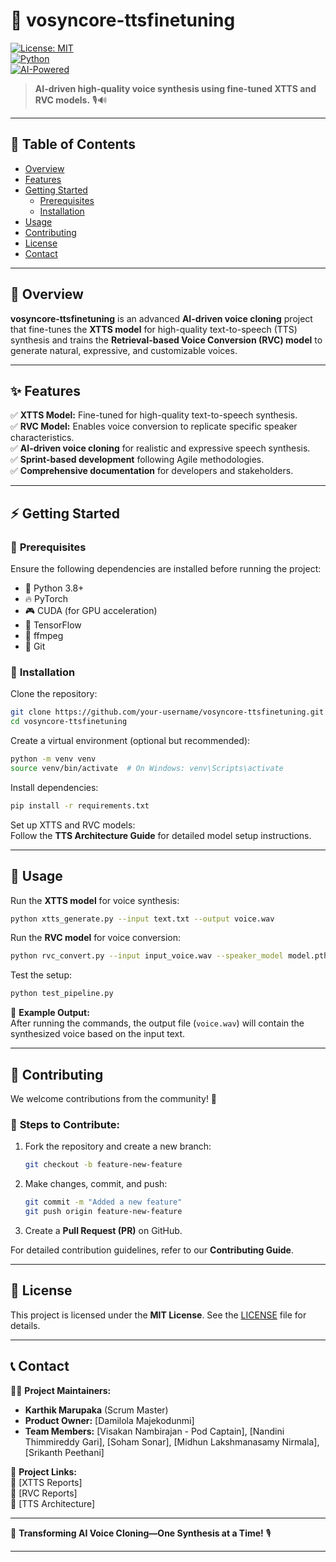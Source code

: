 # 🚀 **vosyncore-ttsfinetuning**  

[![License: MIT](https://img.shields.io/badge/License-MIT-blue.svg)](LICENSE)  
[![Python](https://img.shields.io/badge/Python-3.8%2B-blue)](https://www.python.org/)  
[![AI-Powered](https://img.shields.io/badge/AI-Powered-brightgreen)](https://github.com/your-username/vosyncore-ttsfinetuning)  

> **AI-driven high-quality voice synthesis using fine-tuned XTTS and RVC models.** 🎙️🔊

---  

## 📌 **Table of Contents**  
- [Overview](#overview)  
- [Features](#features)  
- [Getting Started](#getting-started)  
  - [Prerequisites](#prerequisites)  
  - [Installation](#installation)  
- [Usage](#usage)  
- [Contributing](#contributing)  
- [License](#license)  
- [Contact](#contact)  

---  

## 🎯 **Overview**  
**vosyncore-ttsfinetuning** is an advanced **AI-driven voice cloning** project that fine-tunes the **XTTS model** for high-quality text-to-speech (TTS) synthesis and trains the **Retrieval-based Voice Conversion (RVC) model** to generate natural, expressive, and customizable voices.  

---  

## ✨ **Features**  
✅ **XTTS Model:** Fine-tuned for high-quality text-to-speech synthesis.  
✅ **RVC Model:** Enables voice conversion to replicate specific speaker characteristics.  
✅ **AI-driven voice cloning** for realistic and expressive speech synthesis.  
✅ **Sprint-based development** following Agile methodologies.  
✅ **Comprehensive documentation** for developers and stakeholders.  

---  

## ⚡ **Getting Started**  

### 🔹 **Prerequisites**  
Ensure the following dependencies are installed before running the project:  
- 🐍 Python 3.8+  
- 🔥 PyTorch  
- 🎮 CUDA (for GPU acceleration)  
- 🤖 TensorFlow  
- 🎼 ffmpeg  
- 🔗 Git  

### 🔹 **Installation**  
Clone the repository:  
```bash  
git clone https://github.com/your-username/vosyncore-ttsfinetuning.git  
cd vosyncore-ttsfinetuning  
```  

Create a virtual environment (optional but recommended):  
```bash  
python -m venv venv  
source venv/bin/activate  # On Windows: venv\Scripts\activate  
```  

Install dependencies:  
```bash  
pip install -r requirements.txt  
```  

Set up XTTS and RVC models:  
Follow the **TTS Architecture Guide** for detailed model setup instructions.  

---  

## 🔧 **Usage**  

Run the **XTTS model** for voice synthesis:  
```bash  
python xtts_generate.py --input text.txt --output voice.wav  
```  

Run the **RVC model** for voice conversion:  
```bash  
python rvc_convert.py --input input_voice.wav --speaker_model model.pth --output cloned_voice.wav  
```  

Test the setup:  
```bash  
python test_pipeline.py  
```  

🎯 **Example Output:**  
After running the commands, the output file (`voice.wav`) will contain the synthesized voice based on the input text.  

---  

## 🤝 **Contributing**  
We welcome contributions from the community! 🚀  

### 🔹 **Steps to Contribute:**  
1. Fork the repository and create a new branch:  
   ```bash  
   git checkout -b feature-new-feature  
   ```  
2. Make changes, commit, and push:  
   ```bash  
   git commit -m "Added a new feature"  
   git push origin feature-new-feature  
   ```  
3. Create a **Pull Request (PR)** on GitHub.  

For detailed contribution guidelines, refer to our **Contributing Guide**.  

---  

## 📜 **License**  
This project is licensed under the **MIT License**. See the [LICENSE](LICENSE) file for details.  

---  

## 📞 **Contact**  

👨‍💻 **Project Maintainers:**  
- **Karthik Marupaka** (Scrum Master)  
- **Product Owner:** [Damilola Majekodunmi]  
- **Team Members:** [Visakan Nambirajan - Pod Captain], [Nandini Thimmireddy Gari], [Soham Sonar], [Midhun Lakshmanasamy Nirmala], [Srikanth Peethani]  

📌 **Project Links:**  
🔗 [XTTS Reports]  
🔗 [RVC Reports]  
🔗 [TTS Architecture]  

---  

🚀 **Transforming AI Voice Cloning—One Synthesis at a Time!** 🎙️  

---  

